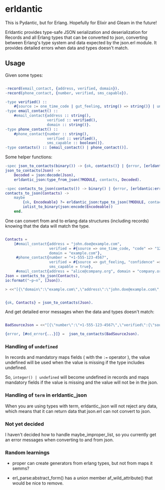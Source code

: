 # erldantic

This is Pydantic, but for Erlang. Hopefully for Elixir and Gleam in the future!

Erldantic provides type-safe JSON serialization and deserialization for Records and all Erlang types that can be converted to json, converting between Erlang's type system and data expected by the json.erl module.
It provides detailed errors when data and types doesn't match.

## Usage

Given some types:

```erlang

-record(email_contact, {address, verified, domain}).
-record(phone_contact, {number, verified, sms_capable}).

-type verified() ::
    #{source := one_time_code | gut_feeling, string() => string()} | undefined.
-type email_contact() ::
    #email_contact{address :: string(),
                   verified :: verified(),
                   domain :: string()}.
-type phone_contact() ::
    #phone_contact{number :: string(),
                   verified :: verified(),
                   sms_capable :: boolean()}.
-type contacts() :: [email_contact() | phone_contact()].

```

Some helper functions:

```erlang
-spec json_to_contacts(binary()) -> {ok, contacts()} | {error, [erldantic:error()]}.
json_to_contacts(Json) ->
    Decoded = json:decode(Json),
    erldantic_json:type_from_json(?MODULE, contacts, Decoded).

-spec contacts_to_json(contacts()) -> binary() | {error, [erldantic:error()]}.
contacts_to_json(Contacts) ->
    maybe
        {ok, Encodeable} ?= erldantic_json:type_to_json(?MODULE, contacts, Contacts),
        iolist_to_binary(json:encode(Encodeable))
    end.
```


One can convert from and to erlang data structures (including records) knowing that the data will match the type.

``` erlang

Contacts =
    [#email_contact{address = "john.doe@example.com",
                    verified = #{source => one_time_code, "code" => "123456"},
                    domain = "example.com"},
     #phone_contact{number = "+1-555-123-4567",
                    verified = #{source => gut_feeling, "confidence" => "high"},
                    sms_capable = true},
     #email_contact{address = "alice@company.org", domain = "company.org"}],
Json = contacts_to_json(Contacts),
io:format("~p~n", [Json]).

> <<"[{\"domain\":\"example.com\",\"address\":\"john.doe@example.com\",\"verified\":{\"source\":\"one_time_code\",\"code\":\"123456\"}},{\"number\":\"+1-555-123-4567\",\"verified\":{\"source\":\"gut_feeling\",\"confidence\":\"high\"},\"sms_capable\":true},{\"domain\":\"company.org\",\"address\":\"alice@company.org\"}]">>


{ok, Contacts} = json_to_contacts(Json).

```

And get detailed error messages when the data and types doesn't match:

```erlang

BadSourceJson = <<"[{\"number\":\"+1-555-123-4567\",\"verified\":{\"source\":\"a_bad_source\",\"confidence\":\"high\"},\"sms_capable\":true}]">>.

{error, [#ed_error{...}]} =  json_to_contacts(BadSourceJson).
```

### Handling of `undefined`

In records and mandatory maps fields ( with the `:=` operator ), the value undefined will be used when the value is missing if the type includes undefined.

So, `integer() | undefined` will become undefined in records and maps mandatory fields if the value is missing and the value will not be in the json.

### Handling of `term` in erldantic_json

When you are using types with term, erldantic_json will not reject any data, which means that it can return data that json.erl can not convert to json.

### Not yet decided

I haven't decided how to handle maybe_improper_list, so you currently get an error messages when converting to and from json.


### Random learnings

* proper can create generators from erlang types, but not from maps it semms?

* erl_parse:abstract_form() has a union member af_wild_attribute() that would be nice to remove.
